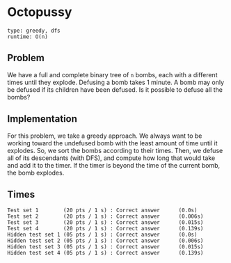 # Octopussy

```
type: greedy, dfs
runtime: O(n)
```

## Problem

We have a full and complete binary tree of `n` bombs, each with a different
times until they explode. Defusing a bomb takes 1 minute. A bomb may only be
defused if its children have been defused. Is it possible to defuse all the
bombs?

## Implementation

For this problem, we take a greedy approach. We always want to be working
toward the undefused bomb with the least amount of time until it explodes. So,
we sort the bombs according to their times. Then, we defuse all of its
descendants (with DFS), and compute how long that would take and add it to the
timer. If the timer is beyond the time of the current bomb, the bomb explodes.

## Times

```
Test set 1        (20 pts / 1 s) : Correct answer      (0.0s)
Test set 2        (20 pts / 1 s) : Correct answer      (0.006s)
Test set 3        (20 pts / 1 s) : Correct answer      (0.015s)
Test set 4        (20 pts / 1 s) : Correct answer      (0.139s)
Hidden test set 1 (05 pts / 1 s) : Correct answer      (0.0s)
Hidden test set 2 (05 pts / 1 s) : Correct answer      (0.006s)
Hidden test set 3 (05 pts / 1 s) : Correct answer      (0.015s)
Hidden test set 4 (05 pts / 1 s) : Correct answer      (0.139s)
```
